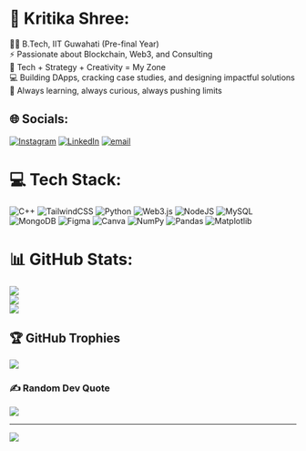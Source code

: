 # 💫 Kritika Shree:
👩‍💻 B.Tech, IIT Guwahati (Pre-final Year)<br>⚡ Passionate about Blockchain, Web3, and Consulting<br>🧠 Tech + Strategy + Creativity = My Zone<br>💻 Building DApps, cracking case studies, and designing impactful solutions<br>🎯 Always learning, always curious, always pushing limits<br>


## 🌐 Socials:
[![Instagram](https://img.shields.io/badge/Instagram-%23E4405F.svg?logo=Instagram&logoColor=white)](https://instagram.com/_kritika_shree_) [![LinkedIn](https://img.shields.io/badge/LinkedIn-%230077B5.svg?logo=linkedin&logoColor=white)](https://linkedin.com/in/kritikashree) [![email](https://img.shields.io/badge/Email-D14836?logo=gmail&logoColor=white)](mailto:kritikashree1@gmail.com) 

# 💻 Tech Stack:
![C++](https://img.shields.io/badge/c++-%2300599C.svg?style=for-the-badge&logo=c%2B%2B&logoColor=white) ![TailwindCSS](https://img.shields.io/badge/tailwindcss-%2338B2AC.svg?style=for-the-badge&logo=tailwind-css&logoColor=white) ![Python](https://img.shields.io/badge/python-3670A0?style=for-the-badge&logo=python&logoColor=ffdd54) ![Web3.js](https://img.shields.io/badge/web3.js-F16822?style=for-the-badge&logo=web3.js&logoColor=white) ![NodeJS](https://img.shields.io/badge/node.js-6DA55F?style=for-the-badge&logo=node.js&logoColor=white) ![MySQL](https://img.shields.io/badge/mysql-4479A1.svg?style=for-the-badge&logo=mysql&logoColor=white) ![MongoDB](https://img.shields.io/badge/MongoDB-%234ea94b.svg?style=for-the-badge&logo=mongodb&logoColor=white) ![Figma](https://img.shields.io/badge/figma-%23F24E1E.svg?style=for-the-badge&logo=figma&logoColor=white) ![Canva](https://img.shields.io/badge/Canva-%2300C4CC.svg?style=for-the-badge&logo=Canva&logoColor=white) ![NumPy](https://img.shields.io/badge/numpy-%23013243.svg?style=for-the-badge&logo=numpy&logoColor=white) ![Pandas](https://img.shields.io/badge/pandas-%23150458.svg?style=for-the-badge&logo=pandas&logoColor=white) ![Matplotlib](https://img.shields.io/badge/Matplotlib-%23ffffff.svg?style=for-the-badge&logo=Matplotlib&logoColor=black)
# 📊 GitHub Stats:
![](https://github-readme-stats.vercel.app/api?username=shreespace&theme=dark&hide_border=false&include_all_commits=true&count_private=true)<br/>
![](https://nirzak-streak-stats.vercel.app/?user=shreespace&theme=dark&hide_border=false)<br/>
![](https://github-readme-stats.vercel.app/api/top-langs/?username=shreespace&theme=dark&hide_border=false&include_all_commits=true&count_private=true&layout=compact)

## 🏆 GitHub Trophies
![](https://github-profile-trophy.vercel.app/?username=shreespace&theme=radical&no-frame=true&no-bg=false&margin-w=4)

### ✍️ Random Dev Quote
![](https://quotes-github-readme.vercel.app/api?type=horizontal&theme=dark)

---
[![](https://visitcount.itsvg.in/api?id=shreespace&icon=2&color=10)](https://visitcount.itsvg.in)

<!-- Proudly created with GPRM ( https://gprm.itsvg.in ) -->
